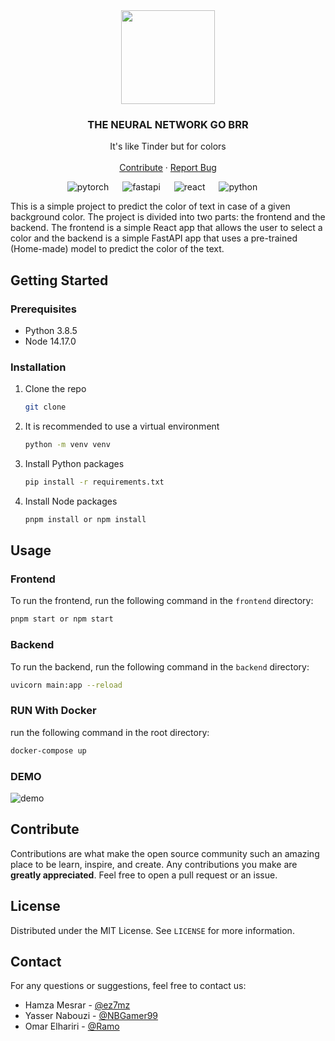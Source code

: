 <div align="center">

<img src="https://jeancochrane.com/static/images/blog/pytorch-functional-api/pytorch-logo.png" height="150">


<h3 align="center">THE NEURAL NETWORK GO BRR
</h3>

  <p align="center">
    It's like Tinder but for colors
    <br />
    <br />
    <a href="#contribute">Contribute</a>
    ·
    <a href="https://github.com/ez7mz/text-bg-color-matcher/issues">Report Bug</a>
  </p>

![pytorch](https://img.shields.io/badge/PyTorch-EE4C2C?style=for-the-badge&logo=pytorch&logoColor=white) &emsp;
![fastapi](https://img.shields.io/badge/fastapi-109989?style=for-the-badge&logo=FASTAPI&logoColor=white) &emsp;
![react](https://img.shields.io/badge/React-20232A?style=for-the-badge&logo=react&logoColor=61DAFB) &emsp;
![python](https://img.shields.io/badge/Python-FFD43B?style=for-the-badge&logo=python&logoColor=blue&Version=3.8.5) &emsp;
</div>




This is a simple project to predict the color of text in case of a given background color. The project is divided into two parts: the frontend and the backend. The frontend is a simple React app that allows the user to select a color and the backend is a simple FastAPI app that uses a pre-trained (Home-made) model to predict the color of the text.


## Getting Started

### Prerequisites

* Python 3.8.5
* Node 14.17.0

### Installation

1. Clone the repo
   ```sh
   git clone
   ```
2. It is recommended to use a virtual environment
   ```sh
   python -m venv venv
   ```
2. Install Python packages
   ```sh
   pip install -r requirements.txt
   ```
3. Install Node packages
   ```sh
   pnpm install or npm install
   ```


## Usage

### Frontend

To run the frontend, run the following command in the `frontend` directory:
```sh
pnpm start or npm start
```

### Backend

To run the backend, run the following command in the `backend` directory:

```sh
uvicorn main:app --reload
```

### RUN With Docker

run the following command in the root directory:

```sh
docker-compose up
```


### DEMO

![demo](assets/demo.gif)


## Contribute

Contributions are what make the open source community such an amazing place to be learn, inspire, and create. Any contributions you make are **greatly appreciated**. Feel free to open a pull request or an issue.

## License

Distributed under the MIT License. See `LICENSE` for more information.

## Contact

For any questions or suggestions, feel free to contact us:

- Hamza Mesrar - [@ez7mz](https://hmesrar.netlify.app/)
- Yasser Nabouzi - [@NBGamer99](https://www.github.com/NBGamer99)
- Omar Elhariri - [@Ramo](https://github.com/OmarElHrr)

